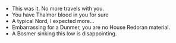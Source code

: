 - This was it. No more travels with you.
- You have Thalmor blood in you for sure 
- A typical Nord, I expected more...
- Embarrassing for a Dunmer, you are no House Redoran material.
- A Bosmer sinking this low is disappointing.
